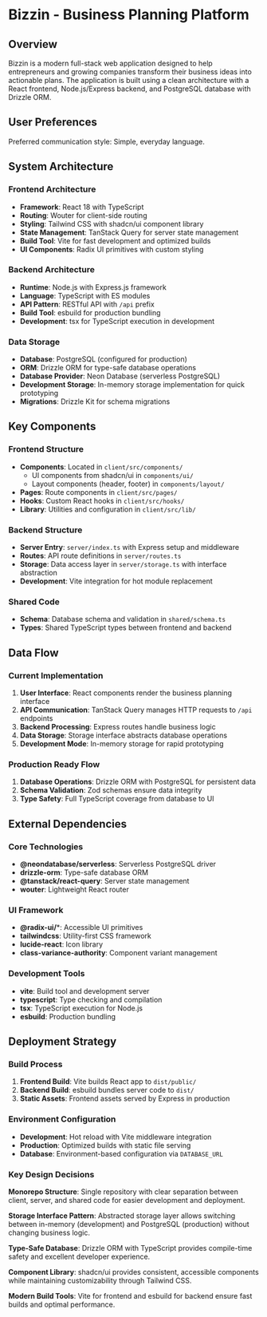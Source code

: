 # Bizzin - Business Planning Platform

## Overview

Bizzin is a modern full-stack web application designed to help entrepreneurs and growing companies transform their business ideas into actionable plans. The application is built using a clean architecture with a React frontend, Node.js/Express backend, and PostgreSQL database with Drizzle ORM.

## User Preferences

Preferred communication style: Simple, everyday language.

## System Architecture

### Frontend Architecture
- **Framework**: React 18 with TypeScript
- **Routing**: Wouter for client-side routing
- **Styling**: Tailwind CSS with shadcn/ui component library
- **State Management**: TanStack Query for server state management
- **Build Tool**: Vite for fast development and optimized builds
- **UI Components**: Radix UI primitives with custom styling

### Backend Architecture
- **Runtime**: Node.js with Express.js framework
- **Language**: TypeScript with ES modules
- **API Pattern**: RESTful API with `/api` prefix
- **Build Tool**: esbuild for production bundling
- **Development**: tsx for TypeScript execution in development

### Data Storage
- **Database**: PostgreSQL (configured for production)
- **ORM**: Drizzle ORM for type-safe database operations
- **Database Provider**: Neon Database (serverless PostgreSQL)
- **Development Storage**: In-memory storage implementation for quick prototyping
- **Migrations**: Drizzle Kit for schema migrations

## Key Components

### Frontend Structure
- **Components**: Located in `client/src/components/`
  - UI components from shadcn/ui in `components/ui/`
  - Layout components (header, footer) in `components/layout/`
- **Pages**: Route components in `client/src/pages/`
- **Hooks**: Custom React hooks in `client/src/hooks/`
- **Library**: Utilities and configuration in `client/src/lib/`

### Backend Structure
- **Server Entry**: `server/index.ts` with Express setup and middleware
- **Routes**: API route definitions in `server/routes.ts`
- **Storage**: Data access layer in `server/storage.ts` with interface abstraction
- **Development**: Vite integration for hot module replacement

### Shared Code
- **Schema**: Database schema and validation in `shared/schema.ts`
- **Types**: Shared TypeScript types between frontend and backend

## Data Flow

### Current Implementation
1. **User Interface**: React components render the business planning interface
2. **API Communication**: TanStack Query manages HTTP requests to `/api` endpoints
3. **Backend Processing**: Express routes handle business logic
4. **Data Storage**: Storage interface abstracts database operations
5. **Development Mode**: In-memory storage for rapid prototyping

### Production Ready Flow
1. **Database Operations**: Drizzle ORM with PostgreSQL for persistent data
2. **Schema Validation**: Zod schemas ensure data integrity
3. **Type Safety**: Full TypeScript coverage from database to UI

## External Dependencies

### Core Technologies
- **@neondatabase/serverless**: Serverless PostgreSQL driver
- **drizzle-orm**: Type-safe database ORM
- **@tanstack/react-query**: Server state management
- **wouter**: Lightweight React router

### UI Framework
- **@radix-ui/***: Accessible UI primitives
- **tailwindcss**: Utility-first CSS framework
- **lucide-react**: Icon library
- **class-variance-authority**: Component variant management

### Development Tools
- **vite**: Build tool and development server
- **typescript**: Type checking and compilation
- **tsx**: TypeScript execution for Node.js
- **esbuild**: Production bundling

## Deployment Strategy

### Build Process
1. **Frontend Build**: Vite builds React app to `dist/public/`
2. **Backend Build**: esbuild bundles server code to `dist/`
3. **Static Assets**: Frontend assets served by Express in production

### Environment Configuration
- **Development**: Hot reload with Vite middleware integration
- **Production**: Optimized builds with static file serving
- **Database**: Environment-based configuration via `DATABASE_URL`

### Key Design Decisions

**Monorepo Structure**: Single repository with clear separation between client, server, and shared code for easier development and deployment.

**Storage Interface Pattern**: Abstracted storage layer allows switching between in-memory (development) and PostgreSQL (production) without changing business logic.

**Type-Safe Database**: Drizzle ORM with TypeScript provides compile-time safety and excellent developer experience.

**Component Library**: shadcn/ui provides consistent, accessible components while maintaining customizability through Tailwind CSS.

**Modern Build Tools**: Vite for frontend and esbuild for backend ensure fast builds and optimal performance.